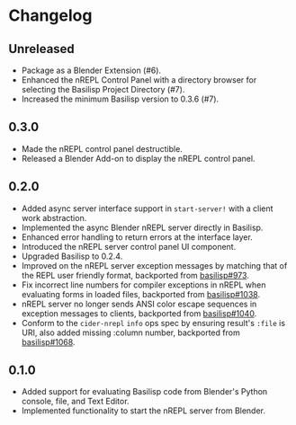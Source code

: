 # Changelog

## Unreleased

- Package as a Blender Extension (#6).
- Enhanced the nREPL Control Panel with a directory browser for selecting the Basilisp Project Directory (#7).
- Increased the minimum Basilisp version to 0.3.6 (#7).

## 0.3.0

- Made the nREPL control panel destructible.
- Released a Blender Add-on to display the nREPL control panel.

## 0.2.0

- Added async server interface support in `start-server!` with a client work abstraction.
- Implemented the async Blender nREPL server directly in Basilisp.
- Enhanced error handling to return errors at the interface layer.
- Introduced the nREPL server control panel UI component.
- Upgraded Basilisp to 0.2.4.
- Improved on the nREPL server exception messages by matching that of the REPL user friendly format, backported from [basilisp#973](https://github.com/basilisp-lang/basilisp/pull/973).
- Fix incorrect line numbers for compiler exceptions in nREPL when evaluating forms in loaded files, backported from [basilisp#1038](https://github.com/basilisp-lang/basilisp/pull/1038).
- nREPL server no longer sends ANSI color escape sequences in exception messages to clients, backported from [basilisp#1040](https://github.com/basilisp-lang/basilisp/pull/1040).
- Conform to the `cider-nrepl` `info` ops spec by ensuring result's `:file` is URI, also added missing :column number, backported from [basilisp#1068](https://github.com/basilisp-lang/basilisp/pull/1068).

## 0.1.0

- Added support for evaluating Basilisp code from Blender's Python console, file, and Text Editor.
- Implemented functionality to start the nREPL server from Blender.


